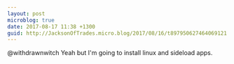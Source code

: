 ```yaml
---
layout: post
microblog: true
date: 2017-08-17 11:38 +1300
guid: http://JacksonOfTrades.micro.blog/2017/08/16/t897950627464069121.html
---
```

@withdrawnwitch Yeah but I'm going to install linux and sideload apps.
